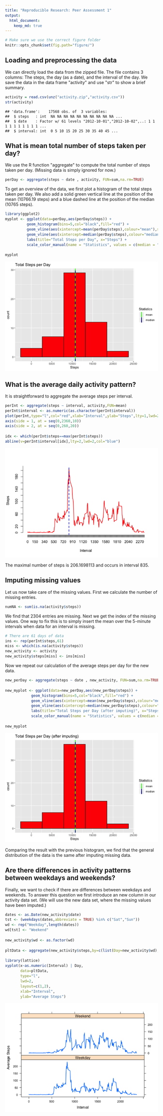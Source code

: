 ```yaml
---
title: "Reproducible Research: Peer Assessment 1"
output: 
  html_document:
    keep_md: true
---
```



```r
# Make sure we use the correct figure folder
knitr::opts_chunk$set(fig.path="figure/")
```


## Loading and preprocessing the data
We can directly load the data from the zipped file. 
The file contains 3 columns: The steps, the day (as a date), and the interval of the day. 
We save the data in the data frame "activity" and use "str" to show a brief summary. 


```r
activity = read.csv(unz("activity.zip","activity.csv"))
str(activity)
```

```
## 'data.frame':	17568 obs. of  3 variables:
##  $ steps   : int  NA NA NA NA NA NA NA NA NA NA ...
##  $ date    : Factor w/ 61 levels "2012-10-01","2012-10-02",..: 1 1 1 1 1 1 1 1 1 1 ...
##  $ interval: int  0 5 10 15 20 25 30 35 40 45 ...
```



## What is mean total number of steps taken per day?
We use the R function "aggregate" to compute the total number of steps taken per day.
(Missing data is simply ignored for now.) 

```r
perDay <- aggregate(steps ~ date , activity, FUN=sum,na.rm=TRUE)
```

To get an overview of the data, we first plot a histogram of the total steps taken per day. We also add a solid green vertical line at the position of the mean (10766.19 steps) and a blue dashed line at the position of the median (10765 steps). 

```r
library(ggplot2)
myplot <- ggplot(data=perDay,aes(perDay$steps)) + 
          geom_histogram(bins=5,col="black",fill="red") +
          geom_vline(aes(xintercept=mean(perDay$steps),colour="mean"),size=1) + 
          geom_vline(aes(xintercept=median(perDay$steps),colour="median"),size=1,linetype="dashed") +
          labs(title="Total Steps per Day", x="Steps") + 
          scale_color_manual(name = "Statistics", values = c(median = "darkblue", mean = "green"))
          
myplot
```

![](figure/unnamed-chunk-3-1.png)<!-- -->

## What is the average daily activity pattern?
It is straightforward to aggregate the average steps per interval.

```r
perInt <- aggregate(steps ~ interval, activity,FUN=mean)
perInt$interval <- as.numeric(as.character(perInt$interval))
plot(perInt,type="l",col="red",xlab="Interval",ylab="Steps",lty=1,lwd=2,axes=FALSE)
axis(side = 1, at = seq(0,2360,10))
axis(side = 2, at = seq(0,260,20))

idx <- which(perInt$steps==max(perInt$steps))
abline(v=perInt$interval[idx],lty=2,lwd=2,col="blue")
```

![](figure/unnamed-chunk-4-1.png)<!-- -->


The maximal number of steps is 206.1698113 and occurs in interval 835. 


## Imputing missing values
Let us now take care of the missing values. First we calculate the number of missing entries. 

```r
numNA <- sum(is.na(activity$steps))
```
We find that 2304 entries are missing. Next we get the index of the missing values. One way to fix this is to simply insert the mean over the 5-minute intervals when data for an interval is missing. 

```r
# There are 61 days of data 
ins <- rep(perInt$steps,61) 
miss <- which(is.na(activity$steps))
new_activity <- activity
new_activity$steps[miss] <- ins[miss]
```
Now we repeat our calculation of the average steps per day for the new data. 


```r
new_perDay <- aggregate(steps ~ date , new_activity, FUN=sum,na.rm=TRUE)

new_myplot <- ggplot(data=new_perDay,aes(new_perDay$steps)) + 
            geom_histogram(bins=5,col="black",fill="red") +
            geom_vline(aes(xintercept=mean(new_perDay$steps),colour="mean"),size=1) + 
            geom_vline(aes(xintercept=median(new_perDay$steps),colour="median"),size=1,linetype="dashed") +
            labs(title="Total Steps per Day (after imputing)", x="Steps") + 
            scale_color_manual(name = "Statistics", values = c(median = "darkblue", mean = "green"))

new_myplot
```

![](figure/unnamed-chunk-7-1.png)<!-- -->

Comparing the result with the previous histogram, we find that the general distribution of the data is the same after imputing missing data.  

## Are there differences in activity patterns between weekdays and weekends?
Finally, we want to check if there are differences between weekdays and weekends. To answer this question we first introduce an new column in our activity data set. (We will use the new data set, where the missing values have been imputed.) 


```r
dates <- as.Date(new_activity$date)
tst <- (weekdays(dates,abbreviate = TRUE) %in% c("Sat","Sun"))
wd <- rep("Weekday",length(dates))
wd[tst] <- "Weekend"

new_activity$wd <- as.factor(wd)

pltData <- aggregate(new_activity$steps,by=c(list(Day=new_activity$wd),list(Interval = new_activity$interval)),FUN=mean)

library(lattice)
xyplot(x~as.numeric(Interval) | Day, 
       data=pltData,
       type="l",
       lwd=2,
       layout=c(1,2),
       xlab="Interval",
       ylab="Average Steps")
```

![](figure/unnamed-chunk-8-1.png)<!-- -->


